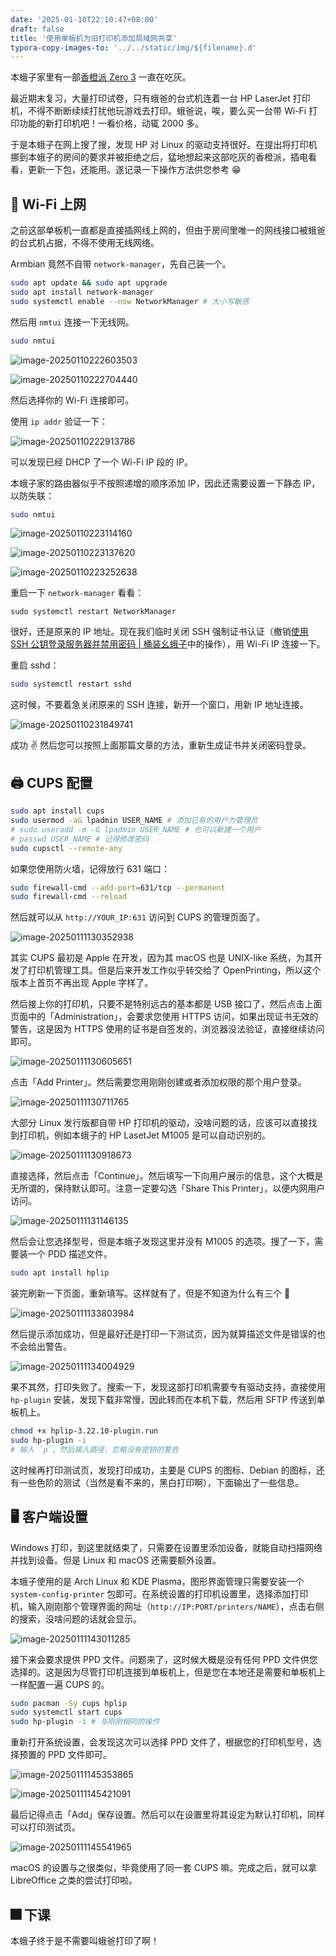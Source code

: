 ```yaml
---
date: '2025-01-10T22:10:47+08:00'
draft: false
title: '使用单板机为旧打印机添加局域网共享'
typora-copy-images-to: '../../static/img/${filename}.d'
---
```


本蛾子家里有一部[香橙派 Zero 3](http://www.orangepi.org/html/hardWare/computerAndMicrocontrollers/details/Orange-Pi-Zero-3.html) 一直在吃灰。

最近期末复习，大量打印试卷，只有蛾爸的台式机连着一台 HP LaserJet 打印机，不得不断断续续打扰他玩游戏去打印。蛾爸说，唉，要么买一台带 Wi-Fi 打印功能的新打印机吧！一看价格，动辄 2000 多。

于是本蛾子在网上搜了搜，发现 HP 对 Linux 的驱动支持很好。在提出将打印机挪到本蛾子的房间的要求并被拒绝之后，猛地想起来这部吃灰的香橙派，插电看看，更新一下包，还能用。遂记录一下操作方法供您参考 😁

## 🛜 Wi-Fi 上网

之前这部单板机一直都是直接插网线上网的，但由于房间里唯一的网线接口被蛾爸的台式机占据，不得不使用无线网络。

Armbian 竟然不自带 `network-manager`，先自己装一个。

```bash
sudo apt update && sudo apt upgrade
sudo apt install network-manager
sudo systemctl enable --now NetworkManager # 大小写敏感
```

然后用 `nmtui` 连接一下无线网。

```bash
sudo nmtui
```

![image-20250110222603503](../../static/img/fdf8cb41df.d/image-20250110222603503.png)

![image-20250110222704440](../../static/img/fdf8cb41df.d/image-20250110222704440.png)

然后选择你的 Wi-Fi 连接即可。

使用 `ip addr` 验证一下：

![image-20250110222913786](../../static/img/fdf8cb41df.d/image-20250110222913786.png)

可以发现已经 DHCP 了一个 Wi-Fi IP 段的 IP。

本蛾子家的路由器似乎不按照递增的顺序添加 IP，因此还需要设置一下静态 IP，以防失联：

```bash
sudo nmtui
```

![image-20250110223114160](../../static/img/fdf8cb41df.d/image-20250110223114160.png)

![image-20250110223137620](../../static/img/fdf8cb41df.d/image-20250110223137620.png)

![image-20250110223252638](../../static/img/fdf8cb41df.d/image-20250110223252638.png)

重启一下 `network-manager` 看看：

```
sudo systemctl restart NetworkManager
```

很好，还是原来的 IP 地址。现在我们临时关闭 SSH 强制证书认证（撤销[使用 SSH 公钥登录服务器并禁用密码 | 桶装幺蛾子](https://hi.bug-barrel.top/posts/5baaf9322f/)中的操作），用 Wi-Fi IP 连接一下。

重启 sshd：

```bash
sudo systemctl restart sshd
```

这时候，不要着急关闭原来的 SSH 连接，新开一个窗口，用新 IP 地址连接。

![image-20250110231849741](../../static/img/fdf8cb41df.d/image-20250110231849741.png)

成功 ✌️ 然后您可以按照上面那篇文章的方法，重新生成证书并关闭密码登录。

## 🖨 CUPS 配置

```bash
sudo apt install cups
sudo usermod -aG lpadmin USER_NAME # 添加已有的用户为管理员
# sudo useradd -m -G lpadmin USER_NAME # 也可以新建一个用户
# passwd USER_NAME # 记得修改密码
sudo cupsctl --remote-any
```

如果您使用防火墙，记得放行 631 端口：

```bash
sudo firewall-cmd --add-port=631/tcp --permanent
sudo firewall-cmd --reload
```

然后就可以从 `http://YOUR_IP:631` 访问到 CUPS 的管理页面了。

![image-20250111130352938](../../static/img/fdf8cb41df.d/image-20250111130352938.png)

其实 CUPS 最初是 Apple 在开发，因为其 macOS 也是 UNIX-like 系统，为其开发了打印机管理工具。但是后来开发工作似乎转交给了 OpenPrinting，所以这个版本上首页不再出现 Apple 字样了。

然后接上你的打印机，只要不是特别远古的基本都是 USB 接口了，然后点击上面页面中的「Administration」，会要求您使用 HTTPS 访问，如果出现证书无效的警告，这是因为 HTTPS 使用的证书是自签发的，浏览器没法验证，直接继续访问即可。

![image-20250111130605651](../../static/img/fdf8cb41df.d/image-20250111130605651.png)

点击「Add Printer」。然后需要您用刚刚创建或者添加权限的那个用户登录。

![image-20250111130711765](../../static/img/fdf8cb41df.d/image-20250111130711765.png)

大部分 Linux 发行版都自带 HP 打印机的驱动，没啥问题的话，应该可以直接找到打印机，例如本蛾子的 HP LasetJet M1005 是可以自动识别的。

![image-20250111130918673](../../static/img/fdf8cb41df.d/image-20250111130918673.png)

直接选择，然后点击「Continue」。然后填写一下向用户展示的信息，这个大概是无所谓的，保持默认即可。注意一定要勾选「Share This Printer」，以便内网用户访问。

![image-20250111131146135](../../static/img/fdf8cb41df.d/image-20250111131146135.png)

然后会让您选择型号，但是本蛾子发现这里并没有 M1005 的选项。搜了一下，需要装一个 PDD 描述文件。

```bash
sudo apt install hplip
```

装完刷新一下页面，重新填写。这样就有了，但是不知道为什么有三个 🤔

![image-20250111133803984](../../static/img/fdf8cb41df.d/image-20250111133803984.png)

然后提示添加成功，但是最好还是打印一下测试页，因为就算描述文件是错误的也不会给出警告。

![image-20250111134004929](../../static/img/fdf8cb41df.d/image-20250111134004929.png)

果不其然，打印失败了。搜索一下，发现这部打印机需要专有驱动支持，直接使用 `hp-plugin` 安装，发现下载非常慢，因此转而在本机下载，然后用 SFTP 传送到单板机上。

```bash
chmod +x hplip-3.22.10-plugin.run
sudo hp-plugin -i
# 输入 `p`，然后输入路径，忽略没有密钥的警告
```

这时候再打印测试页，发现打印成功，主要是 CUPS 的图标、Debian 的图标，还有一些色阶的测试（当然是看不来的，黑白打印啊），下面输出了一些信息。

## 🖥 客户端设置

Windows 打印，到这里就结束了，只需要在设置里添加设备，就能自动扫描网络并找到设备。但是 Linux 和 macOS 还需要额外设置。

本蛾子使用的是 Arch Linux 和 KDE Plasma，图形界面管理只需要安装一个 `system-config-printer` 包即可。在系统设置的打印机设置里，选择添加打印机，输入刚刚那个管理界面的网址（`http://IP:PORT/printers/NAME`），点击右侧的搜索，没啥问题的话就会显示。

![image-20250111143011285](../../static/img/fdf8cb41df.d/image-20250111143011285.png)

接下来会要求提供 PPD 文件。问题来了，这时候大概是没有任何 PPD 文件供您选择的。这是因为尽管打印机连接到单板机上，但是您在本地还是需要和单板机上一样配置一遍 CUPS 的。

```bash
sudo pacman -Sy cups hplip
sudo systemctl start cups
sudo hp-plugin -i # 与刚刚相同的操作
```

重新打开系统设置，会发现这次可以选择 PPD 文件了，根据您的打印机型号，选择预置的 PPD 文件即可。

![image-20250111145353865](./fdf8cb41df.d/image-20250111145353865.png)

![image-20250111145421091](./fdf8cb41df.d/image-20250111145421091.png)

最后记得点击「Add」保存设置。然后可以在设置里将其设定为默认打印机，同样可以打印测试页。

![image-20250111145541965](./fdf8cb41df.d/image-20250111145541965.png)

macOS 的设置与之很类似，毕竟使用了同一套 CUPS 嘛。完成之后，就可以拿 LibreOffice 之类的尝试打印啦。

## 🎆 下课

本蛾子终于是不需要叫蛾爸打印了啊！
